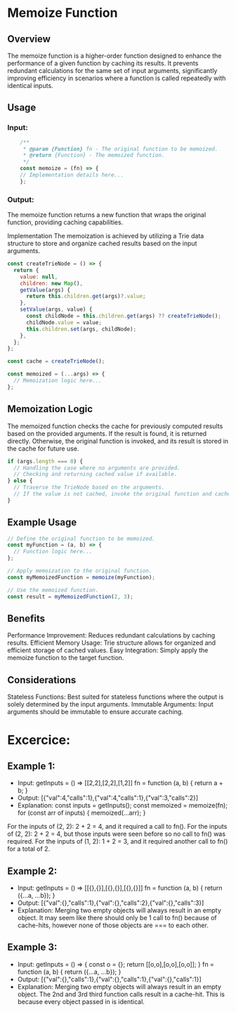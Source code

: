 # Memoize Function

## Overview
The memoize function is a higher-order function designed to enhance the performance of a given function by caching its results. It prevents redundant calculations for the same set of input arguments, significantly improving efficiency in scenarios where a function is called repeatedly with identical inputs.

## Usage

### Input:
```js
    /**
     * @param {Function} fn - The original function to be memoized.
     * @return {Function} - The memoized function.
     */
    const memoize = (fn) => {
    // Implementation details here...
    };
```

### Output:

The memoize function returns a new function that wraps the original function, providing caching capabilities.

Implementation
The memoization is achieved by utilizing a Trie data structure to store and organize cached results based on the input arguments.

```js
const createTrieNode = () => {
  return {
    value: null,
    children: new Map(),
    getValue(args) {
      return this.children.get(args)?.value;
    },
    setValue(args, value) {
      const childNode = this.children.get(args) ?? createTrieNode();
      childNode.value = value;
      this.children.set(args, childNode);
    },
  };
};

const cache = createTrieNode();

const memoized = (...args) => {
  // Memoization logic here...
};
```

## Memoization Logic
The memoized function checks the cache for previously computed results based on the provided arguments. If the result is found, it is returned directly. Otherwise, the original function is invoked, and its result is stored in the cache for future use.

```js
if (args.length === 0) {
  // Handling the case where no arguments are provided.
  // Checking and returning cached value if available.
} else {
  // Traverse the TrieNode based on the arguments.
  // If the value is not cached, invoke the original function and cache the result.
}
```

## Example Usage
```js
// Define the original function to be memoized.
const myFunction = (a, b) => {
  // Function logic here...
};

// Apply memoization to the original function.
const myMemoizedFunction = memoize(myFunction);

// Use the memoized function.
const result = myMemoizedFunction(2, 3);
```
## Benefits
Performance Improvement: Reduces redundant calculations by caching results.
Efficient Memory Usage: Trie structure allows for organized and efficient storage of cached values.
Easy Integration: Simply apply the memoize function to the target function.

## Considerations
Stateless Functions: Best suited for stateless functions where the output is solely determined by the input arguments.
Immutable Arguments: Input arguments should be immutable to ensure accurate caching.

# Excercice:

## Example 1:

* Input: 
getInputs = () => [[2,2],[2,2],[1,2]]
fn = function (a, b) { return a + b; }
* Output: [{"val":4,"calls":1},{"val":4,"calls":1},{"val":3,"calls":2}]
* Explanation:
const inputs = getInputs();
const memoized = memoize(fn);
for (const arr of inputs) {
  memoized(...arr);
}

For the inputs of (2, 2): 2 + 2 = 4, and it required a call to fn().
For the inputs of (2, 2): 2 + 2 = 4, but those inputs were seen before so no call to fn() was required.
For the inputs of (1, 2): 1 + 2 = 3, and it required another call to fn() for a total of 2.

## Example 2:

* Input: 
getInputs = () => [[{},{}],[{},{}],[{},{}]] 
fn = function (a, b) { return ({...a, ...b}); }
* Output: [{"val":{},"calls":1},{"val":{},"calls":2},{"val":{},"calls":3}]
* Explanation:
Merging two empty objects will always result in an empty object. It may seem like there should only be 1 call to fn() because of cache-hits, however none of those objects are === to each other.

## Example 3:

* Input: 
getInputs = () => { const o = {}; return [[o,o],[o,o],[o,o]]; }
fn = function (a, b) { return ({...a, ...b}); }
* Output: [{"val":{},"calls":1},{"val":{},"calls":1},{"val":{},"calls":1}]
* Explanation:
Merging two empty objects will always result in an empty object. The 2nd and 3rd third function calls result in a cache-hit. This is because every object passed in is identical.

